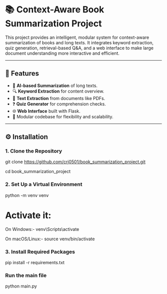 # 📚 Context-Aware Book Summarization Project

This project provides an intelligent, modular system for context-aware summarization of books and long texts. It integrates keyword extraction, quiz generation, retrieval-based Q&A, and a web interface to make large document understanding more interactive and efficient.

---

## 🚀 Features

- 🧠 **AI-based Summarization** of long texts.
- 🔍 **Keyword Extraction** for content overview.
- 📄 **Text Extraction** from documents like PDFs.
- ❓ **Quiz Generator** for comprehension checks.
- 🌐 **Web Interface** built with Flask.
- 🔧 Modular codebase for flexibility and scalability.

---




## ⚙️ Installation

### 1. Clone the Repository
git clone https://github.com/crj0501/book_summarization_project.git

cd book_summarization_project

### 2. Set Up a Virtual Environment
python -m venv venv

# Activate it:

On Windows:-
venv\Scripts\activate

On macOS/Linux:-
source venv/bin/activate

### 3. Install Required Packages
pip install -r requirements.txt

### Run the main file 
python main.py
